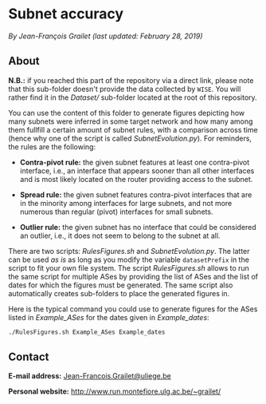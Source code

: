# Subnet accuracy

*By Jean-François Grailet (last updated: February 28, 2019)*

## About

**N.B.:** if you reached this part of the repository via a direct link, please note that this 
sub-folder doesn't provide the data collected by `WISE`. You will rather find it in the 
*Dataset/* sub-folder located at the root of this repository.

You can use the content of this folder to generate figures depicting how many subnets were 
inferred in some target network and how many among them fullfill a certain amount of subnet 
rules, with a comparison across time (hence why one of the script is called 
*SubnetEvolution.py*). For reminders, the rules are the following:

* **Contra-pivot rule:** the given subnet features at least one contra-pivot interface, i.e., an 
  interface that appears sooner than all other interfaces and is most likely located on the router 
  providing access to the subnet.

* **Spread rule:** the given subnet features contra-pivot interfaces that are in the minority 
  among interfaces for large subnets, and not more numerous than regular (pivot) interfaces for 
  small subnets.

* **Outlier rule:** the given subnet has no interface that could be considered an outlier, i.e., 
  it does not seem to belong to the subnet at all.

There are two scripts: *RulesFigures.sh* and *SubnetEvolution.py*. The latter can be used _as is_ 
as long as you modify the variable `datasetPrefix` in the script to fit your own file system. The 
script *RulesFigures.sh* allows to run the same script for multiple ASes by providing the list of 
ASes and the list of dates for which the figures must be generated. The same script also 
automatically creates sub-folders to place the generated figures in.

Here is the typical command you could use to generate figures for the ASes listed in 
_Example\_ASes_ for the dates given in _Example\_dates_:

```sh
./RulesFigures.sh Example_ASes Example_dates
```

## Contact

**E-mail address:** Jean-Francois.Grailet@uliege.be

**Personal website:** http://www.run.montefiore.ulg.ac.be/~grailet/
